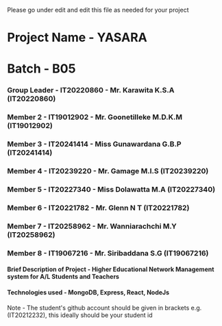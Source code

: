 Please go under edit and edit this file as needed for your project

# Project Name - YASARA
# Batch - B05
### Group Leader - IT20220860 - Mr. Karawita K.S.A (IT20220860)
### Member 2 - IT19012902 - Mr. Goonetilleke M.D.K.M (IT19012902)
### Member 3 - IT20241414 - Miss Gunawardana G.B.P (IT20241414)
### Member 4 - IT20239220 - Mr. Gamage M.I.S (IT20239220)
### Member 5 - IT20227340 - Miss Dolawatta M.A (IT20227340)
### Member 6 - IT20221782 - Mr. Glenn N T (IT20221782)
### Member 7 - IT20258962 - Mr. Wanniarachchi M.Y (IT20258962)
### Member 8 - IT19067216 - Mr. Siribaddana S.G (IT19067216)

#### Brief Description of Project - Higher Educational Network Management system for A/L Students and Teachers
#### Technologies used - MongoDB, Express, React, NodeJs

Note - The student's github account should be given in brackets e.g. (IT20212232), this ideally should be your student id 

